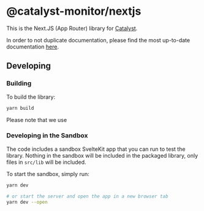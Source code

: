 # @catalyst-monitor/nextjs

This is the Next.JS (App Router) library for [Catalyst](https://www.catalystmonitor.com).

In order to not duplicate documentation, please find the most up-to-date documentation [here](https://www.catalystmonitor.com/docs/install/javascript/nextjs).

## Developing

### Building

To build the library:

```bash
yarn build
```

Please note that we use

### Developing in the Sandbox

The code includes a sandbox SvelteKit app that you can run to test the library. Nothing in the sandbox will be included in the packaged library, only files in `src/lib` will be included.

To start the sandbox, simply run:

```bash
yarn dev

# or start the server and open the app in a new browser tab
yarn dev --open
```
